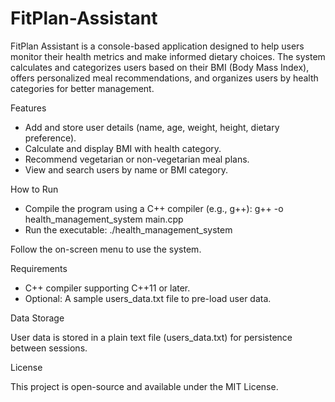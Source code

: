 # FitPlan-Assistant
FitPlan Assistant is a console-based application designed to help users monitor their health metrics and make informed dietary choices. The system calculates and categorizes users based on their BMI (Body Mass Index), offers personalized meal recommendations, and organizes users by health categories for better management.


Features
* Add and store user details (name, age, weight, height, dietary preference).
* Calculate and display BMI with health category.
* Recommend vegetarian or non-vegetarian meal plans.
* View and search users by name or BMI category.

  
How to Run
* Compile the program using a C++ compiler (e.g., g++):
g++ -o health_management_system main.cpp
* Run the executable:
./health_management_system


Follow the on-screen menu to use the system.

Requirements
* C++ compiler supporting C++11 or later.
* Optional: A sample users_data.txt file to pre-load user data.

  
Data Storage

User data is stored in a plain text file (users_data.txt) for persistence between sessions.


License

This project is open-source and available under the MIT License.
